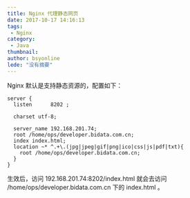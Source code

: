 ```yaml
---
title: Nginx 代理静态网页
date: 2017-10-17 14:16:13
tags:
 - Nginx
category: 
 - Java
thumbnail: 
author: bsyonline
lede: "没有摘要"
---
```




Nginx 默认是支持静态资源的，配置如下：

```
server {
  listen      8202 ;

  charset utf-8;

  server_name 192.168.201.74;
  root /home/ops/developer.bidata.com.cn;
  index index.html;
  location ~* ^.+\.(jpg|jpeg|gif|png|ico|css|js|pdf|txt){
    root /home/ops/developer.bidata.com.cn;
  }
}
```

生效后，访问 192.168.201.74:8202/index.html 就会去访问 /home/ops/developer.bidata.com.cn 下的 index.html 。